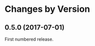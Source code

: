 Changes by Version
==================

0.5.0 (2017-07-01)
------------------

First numbered release.

